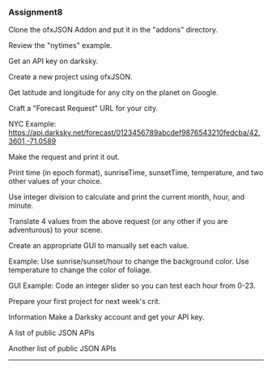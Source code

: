 

### Assignment8
Clone the ofxJSON Addon and put it in the "addons" directory.

Review the "nytimes" example.

Get an API key on darksky.

Create a new project using ofxJSON.

Get latitude and longitude for any city on the planet on Google.

Craft a "Forecast Request" URL for your city.

NYC Example: https://api.darksky.net/forecast/0123456789abcdef9876543210fedcba/42.3601,-71.0589

Make the request and print it out.

Print time (in epoch format), sunriseTime, sunsetTime, temperature, and two other values of your choice.

Use integer division to calculate and print the current month, hour, and minute.

Translate 4 values from the above request (or any other if you are adventurous) to your scene.

Create an appropriate GUI to manually set each value.

Example: Use sunrise/sunset/hour to change the background color. Use temperature to change the color of foliage.

GUI Example: Code an integer slider so you can test each hour from 0-23.

Prepare your first project for next week's crit.

Information
Make a Darksky account and get your API key.

A list of public JSON APIs

Another list of public JSON APIs

--------------------------------------------
